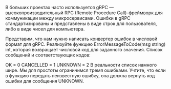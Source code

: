 В больших проектах часто используется gRPC — высокопроизводительный RPC (Remote Procedure Call)-фреймворк для коммуникации между микросервисами. Ошибки в gRPC стандартизированы и представлены в виде строк для пользователя, либо в виде чисел для компьютера.

Представим, что нам нужно написать конвертер ошибок в числовой формат для gRPC. Реализуйте функцию ErrorMessageToCode(msg string) int, которая возвращает числовой код для заданного значения. Список сообщений и соответствующих кодов:

OK = 0
CANCELLED = 1
UNKNOWN = 2
В реальности список намного шире. Мы для простоты ограничимся тремя ошибками. Учтите, что если в функцию передать неизвестную ошибку, она должна вернуть код ошибки для сообщения UNKNOWN.

